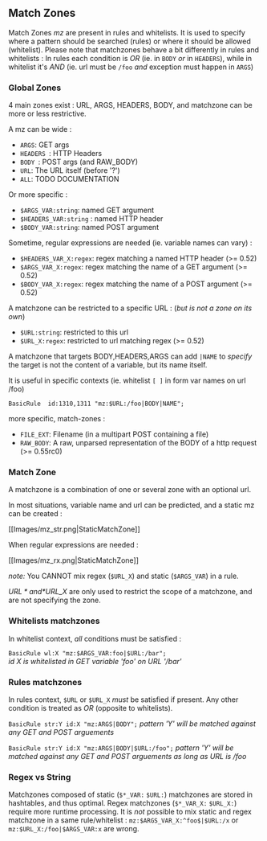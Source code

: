 ## Match Zones

Match Zones *mz* are present in rules and whitelists. It is used to specify where a pattern should be searched (rules) or where it should be allowed (whitelist).
Please note that matchzones behave a bit differently in rules and whitelists : In rules each condition is *OR* (ie. in `BODY` _or_ in `HEADERS`), 
while in whitelist it's *AND* (ie. url must be `/foo` _and_ exception must happen in `ARGS`)

### Global Zones

4 main zones exist : URL, ARGS, HEADERS, BODY, and matchzone can be more or less restrictive.

A mz can be wide :

- `ARGS`: GET args
- `HEADERS `: HTTP Headers 
- `BODY `: POST args (and RAW_BODY)
- `URL`: The URL itself (before '?') 
- `ALL`: TODO DOCUMENTATION

Or more specific :

- `$ARGS_VAR:string`: named GET argument 
- `$HEADERS_VAR:string` : named HTTP header 
- `$BODY_VAR:string`: named POST argument 

Sometime, regular expressions are needed (ie. variable names can vary) :

- `$HEADERS_VAR_X:regex`: regex matching a named HTTP header (>= 0.52)
- `$ARGS_VAR_X:regex`: regex matching the name of a GET argument (>= 0.52)
- `$BODY_VAR_X:regex`: regex matching the name of a POST argument (>= 0.52)

A matchzone can be restricted to a specific URL :
(_but is not a zone on its own_)

- `$URL:string`: restricted to this url
- `$URL_X:regex`: restricted to url matching regex (>= 0.52)


A matchzone that targets BODY,HEADERS,ARGS can add `|NAME` to *specify* the target is not 
the content of a variable, but its name itself. 

It is useful in specific contexts (ie. whitelist `[ ]` in form var names on url /foo)

`BasicRule  id:1310,1311 "mz:$URL:/foo|BODY|NAME";`


more specific, match-zones :
- `FILE_EXT`: Filename (in a multipart POST containing a file)
- `RAW_BODY`: A raw, unparsed representation of the BODY of a http request (>= 0.55rc0)



### Match Zone

A matchzone is a combination of one or several zone with an optional url.

In most situations, variable name and url can be predicted, and a static mz can be created :

[[Images/mz_str.png|StaticMatchZone]]

When regular expressions are needed :

[[Images/mz_rx.png|StaticMatchZone]]

*note:* You CANNOT mix regex (`$URL_X`) and static (`$ARGS_VAR`) in a rule.

*$URL* and *$URL_X* are only used to restrict the scope of a matchzone, and are not specifying the zone.

### Whitelists matchzones

In whitelist context, *all* conditions must be satisfied :

`BasicRule wl:X "mz:$ARGS_VAR:foo|$URL:/bar";` \
_id X is whitelisted in GET variable 'foo' on URL '/bar'_

### Rules matchzones

In rules context, `$URL` or `$URL_X` *must* be satisfied if present. Any other condition is treated as *OR* (opposite to whitelists).

`BasicRule str:Y id:X "mz:ARGS|BODY";`
_pattern 'Y' will be matched against *any* GET and POST arguements_

`BasicRule str:Y id:X "mz:ARGS|BODY|$URL:/foo";`
_pattern 'Y' will be matched against *any* GET and POST arguements as long as URL is /foo_

### Regex vs String

Matchzones composed of static (`$*_VAR:` `$URL:`) matchzones are stored in hashtables, and thus optimal. 
Regex matchzones (`$*_VAR_X:` `$URL_X:`) require more runtime processing. 
It is *not* possible to mix static and regex matchzone in a same rule/whitelist : `mz:$ARGS_VAR_X:^foo$|$URL:/x` or `mz:$URL_X:/foo|$ARGS_VAR:x` are wrong.
